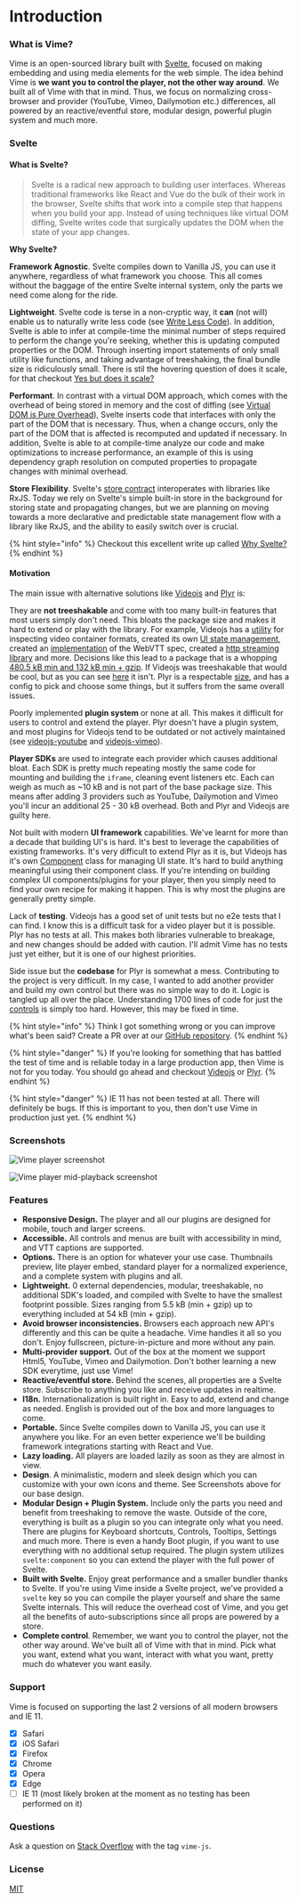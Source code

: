 # Introduction

### What is Vime?

Vime is an open-sourced library built with [Svelte](https://svelte.dev/), focused on making embedding and using media elements for the web simple. The idea behind Vime is **we want you to control the player, not the other way around**. We built all of Vime with that in mind. Thus, we focus on normalizing cross-browser and provider \(YouTube, Vimeo, Dailymotion etc.\) differences, all powered by an reactive/eventful store, modular design, powerful plugin system and much more.

### Svelte

#### **What is Svelte?**

> Svelte is a radical new approach to building user interfaces. Whereas traditional frameworks like React and Vue do the bulk of their work in the browser, Svelte shifts that work into a compile step that happens when you build your app. Instead of using techniques like virtual DOM diffing, Svelte writes code that surgically updates the DOM when the state of your app changes.

**Why Svelte?**

**Framework Agnostic**. Svelte compiles down to Vanilla JS, you can use it anywhere, regardless of what framework you choose. This all comes without the baggage of the entire Svelte internal system, only the parts we need come along for the ride.

**Lightweight**. Svelte code is terse in a non-cryptic way, it **can** \(not will\) enable us to naturally write less code \(see [Write Less Code](https://svelte.dev/blog/write-less-code)\). In addition, Svelte is able to infer at compile-time the minimal number of steps required to perform the change you're seeking, whether this is updating computed properties or the DOM. Through inserting import statements of only small utility like functions, and taking advantage of treeshaking, the final bundle size is ridiculously small. There is stil the hovering question of does it scale, for that checkout [Yes but does it scale?](https://github.com/sveltejs/svelte/issues/2546)

**Performant**. In contrast with a virtual DOM approach, which comes with the overhead of being stored in memory and the cost of diffing \(see [Virtual DOM is Pure Overhead](https://svelte.dev/blog/virtual-dom-is-pure-overhead)\), Svelte inserts code that interfaces with only the part of the DOM that is necessary. Thus, when a change occurs, only the part of the DOM that is affected is recomputed and updated if necessary. In addition, Svelte is able to at compile-time analyze our code and make optimizations to increase performance, an example of this is using dependency graph resolution on computed properties to propagate changes with minimal overhead.

**Store Flexibility**. Svelte's [store contract](https://svelte.dev/docs#svelte_store) interoperates with libraries like RxJS. Today we rely on Svelte's simple built-in store in the background for storing state and propagating changes, but we are planning on moving towards a more declarative and predictable state management flow with a library like RxJS, and the ability to easily switch over is crucial.

{% hint style="info" %}
Checkout this excellent write up called [Why Svelte?](https://github.com/feltcoop/why-svelte)
{% endhint %}

#### Motivation

The main issue with alternative solutions like [Videojs](https://github.com/videojs/video.js) and [Plyr](https://github.com/sampotts/plyr) is:

They are **not treeshakable** and come with too many built-in features that most users simply don't need. This bloats the package size and makes it hard to extend or play with the library. For example, Videojs has a [utility](https://github.com/videojs/mux.js/) for inspecting video container formats, created its own [UI state management](https://github.com/videojs/video.js/blob/master/src/js/component.js), created an [implementation](https://github.com/videojs/vtt.js) of the WebVTT spec, created a [http streaming library](https://github.com/videojs/http-streaming) and more. Decisions like this lead to a package that is a whopping [480.5 kB min and 132 kB min + gzip](https://bundlephobia.com/result?p=video.js@7.6.6). If Videojs was treeshakable that would be cool, but as you can see [here](https://github.com/videojs/video.js/blob/master/src/js/index.js) it isn't. Plyr is a respectable [size](https://bundlephobia.com/result?p=plyr@3.5.10), and has a config to pick and choose some things, but it suffers from the same overall issues.

Poorly implemented **plugin system** or none at all. This makes it difficult for users to control and extend the player. Plyr doesn't have a plugin system, and most plugins for Videojs tend to be outdated or not actively maintained \(see [videojs-youtube](https://github.com/videojs/videojs-youtube/issues/547) and [videojs-vimeo](https://github.com/videojs/videojs-vimeo/issues/151)\).

**Player SDKs** are used to integrate each provider which causes additional bloat. Each SDK is pretty much repeating mostly the same code for mounting and building the `iframe`, cleaning event listeners etc. Each can weigh as much as ~10 kB and is not part of the base package size. This means after adding 3 providers such as YouTube, Dailymotion and Vimeo you'll incur an additional 25 - 30 kB overhead. Both and Plyr and Videojs are guilty here.

Not built with modern **UI framework** capabilities. We've learnt for more than a decade that building UI's is hard. It's best to leverage the capabilities of existing frameworks. It's very difficult to extend Plyr as it is, but Videojs has it's own [Component](https://github.com/videojs/video.js/blob/master/src/js/component.js) class for managing UI state. It's hard to build anything meaningful using their component class. If you're intending on building complex UI components/plugins for your player, then you simply need to find your own recipe for making it happen. This is why most the plugins are generally pretty simple.

Lack of **testing**. Videojs has a good set of unit tests but no e2e tests that I can find. I know this is a difficult task for a video player but it is possible. Plyr has no tests at all. This makes both libraries vulnerable to breakage, and new changes should be added with caution. I'll admit Vime has no tests just yet either, but it is one of our highest priorities.

Side issue but the **codebase** for Plyr is somewhat a mess. Contributing to the project is very difficult. In my case, I wanted to add another provider and build my own control but there was no simple way to do it. Logic is tangled up all over the place. Understanding 1700 lines of code for just the [controls](https://github.com/sampotts/plyr/blob/master/src/js/controls.js) is simply too hard. However, this may be fixed in time.

{% hint style="info" %}
Think I got something wrong or you can improve what's been said? Create a PR over at our [GitHub repository](https://github.com/vime-js/vime). 
{% endhint %}

{% hint style="danger" %}
If you're looking for something that has battled the test of time and is reliable today in a large production app, then Vime is not for you today. You should go ahead and checkout [Videojs](https://github.com/videojs/video.js) or [Plyr](https://github.com/sampotts/plyr). 
{% endhint %}

{% hint style="danger" %}
 IE 11 has not been tested at all. There will definitely be bugs. If this is important to you, then don't use Vime in production just yet.
{% endhint %}

### Screenshots

![Vime player screenshot](.gitbook/assets/player-example.png)

![Vime player mid-playback screenshot](.gitbook/assets/player-example-2.png)

### Features

* **Responsive Design.** The player and all our plugins are designed for mobile, touch and larger screens.
* **Accessible.** All controls and menus are built with accessibility in mind, and VTT captions are supported.
* **Options.** There is an option for whatever your use case. Thumbnails preview, lite player embed, standard player for a normalized experience, and a complete system with plugins and all.
* **Lightweight.** 0 external dependencies, modular, treeshakable, no additional SDK's loaded, and compiled with Svelte to have the smallest footprint possible. Sizes ranging from 5.5 kB \(min + gzip\) up to everything included at 54 kB \(min + gzip\).
* **Avoid browser inconsistencies.** Browsers each approach new API's differently and this can be quite a headache. Vime handles it all so you don't. Enjoy fullscreen, picture-in-picture and more without any pain.
* **Multi-provider support.** Out of the box at the moment we support Html5, YouTube, Vimeo and Dailymotion. Don't bother learning a new SDK everytime, just use Vime!
* **Reactive/eventful store.** Behind the scenes, all properties are a Svelte store. Subscribe to anything you like and receive updates in realtime.
* **I18n.** Internationalization is built right in. Easy to add, extend and change as needed. English is provided out of the box and more languages to come.
* **Portable.** Since Svelte compiles down to Vanilla JS, you can use it anywhere you like. For an even better experience we'll be building framework integrations starting with React and Vue.
* **Lazy loading.** All players are loaded lazily as soon as they are almost in view.
* **Design**. A minimalistic, modern and sleek design which you can customize with your own icons and theme. See Screenshots above for our base design.
* **Modular Design + Plugin System.** Include only the parts you need and benefit from treeshaking to remove the waste. Outside of the core, everything is built as a plugin so you can integrate only what you need. There are plugins for Keyboard shortcuts, Controls, Tooltips, Settings and much more. There is even a handy Boot plugin, if you want to use everything with no additional setup required. The plugin system utilizes `svelte:component` so you can extend the player with the full power of Svelte.
* **Built with Svelte.** Enjoy great performance and a smaller bundler thanks to Svelte. If you're using Vime inside a Svelte project, we've provided a `svelte` key so you can compile the player yourself and share the same Svelte internals. This will reduce the overhead cost of Vime, and you get all the benefits of auto-subscriptions since all props are powered by a store.
* **Complete control**. Remember, we want you to control the player, not the other way around. We've built all of Vime with that in mind. Pick what you want, extend what you want, interact with what you want, pretty much do whatever you want easily.

### Support

Vime is focused on supporting the last 2 versions of all modern browsers and IE 11.

* [x]  Safari
* [x]  iOS Safari
* [x]  Firefox
* [x]  Chrome
* [x]  Opera
* [x]  Edge
* [ ]  IE 11 \(most likely broken at the moment as no testing has been performed on it\)

### Questions

Ask a question on [Stack Overflow](https://stackoverflow.com/questions/tagged/vime-js) with the tag `vime-js`.

### License

[MIT](https://github.com/vime-js/vime/blob/master/LICENSE)

